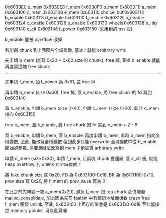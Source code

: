0x6030E0 d_mem
0x6030E8 f_mem
0x6030F0 b_mem
0x6030F8 a_mem
0x603100 c_mem
0x603108 e_mem
0x603110 choice_buf
0x603114 b_enable
0x603118 d_enable
0x60311C f_enable
0x603120 a_enable
0x603124 c_enable
0x603128 e_enable
0x603130 wheels
0x603138 b_itlg
0x603140 c_clt
0x603148 f_power
0x603150 (未用到的 bss 段)

b_enable 能被 overflow 改掉

若能創 chunk 到上面那些全域變數, 基本上就能 arbitrary write

先申請 b_mem (能寫 0x20 ~ 0x60 size 的 chunk), free 掉, 蓋掉 b_enable 就能再度寫這塊 free chunk

---

先申請 f_mem, 設 f_power 為 0x61, 並 free 掉

再申請 b_mem (size 0x60), free 掉, 蓋 b_enable, 將 free chunk 的 fd 寫到 0x603140

蓋 b_enable, 申請 b_mem (size 0x60), 申請 c_mem (size 0x60), 此時 c_mem 指向 0x603150

free b_mem, 蓋 b_enable, 將 free chunk 的 fd 寫到 c_mem + 2 - 8

蓋 b_enable, 申請 b_mem, 蓋 b_enable, 再度申請 b_mem, 此時 b_mem 指向全域變數, 至此, 能改寫全域變數
但到此步只能 overwrite 全域變數中從 b_enable 開始的參數, 還要想辦法改寫到 mem 才能實質 arbitrary write

申請 c_mem (size 0x30), 申請 f_mem, 此兩塊 chunk 會連續, 蓋 c_clt 後, 就能 heap overflow, 打 unlink 到全域變數上

將 fake chunk size 寫 0x20, FD 為 0x603100-0x18, BK 為 0x603100-0x10, prev_size 寫 0x20, 將 f_mem 的 prev_inuse 寫為 0

在此之前先申請一塊 a_mem(0x20), 避免 f_mem 跟 top chunk 合併觸發 malloc_consolidate, 加上因為先前 fastbin 中有錯誤地址而導致 crash
free f_mem 觸發 unlink, 至此, 0x603100 上面存的值會是 0x603100-0x18
至此能操控 memory pointer, 可以亂寫囉





